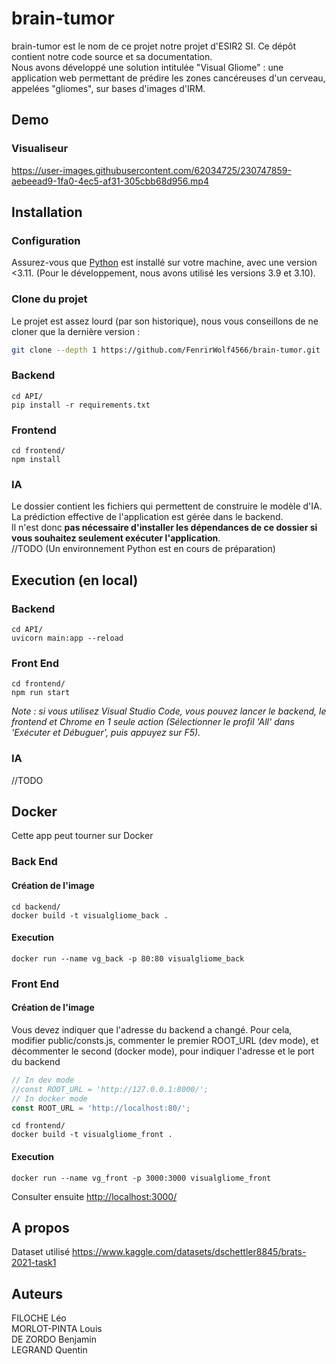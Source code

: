 # brain-tumor
brain-tumor est le nom de ce projet notre projet d'ESIR2 SI. Ce dépôt contient notre code source et sa documentation.<br>
Nous avons développé une solution intitulée "Visual Gliome" : une application web permettant de prédire les zones cancéreuses d'un cerveau, appelées "gliomes", sur bases d'images d'IRM.
## Demo
### Visualiseur

https://user-images.githubusercontent.com/62034725/230747859-aebeead9-1fa0-4ec5-af31-305cbb68d956.mp4

## Installation 
### Configuration
Assurez-vous que  [Python](https://www.python.org/downloads/) est installé sur votre machine, avec une version <3.11. (Pour le développement, nous avons utilisé les versions 3.9 et 3.10).
### Clone du projet
Le projet est assez lourd (par son historique), nous vous conseillons de ne cloner que la dernière version :
```bash
git clone --depth 1 https://github.com/FenrirWolf4566/brain-tumor.git 
```
### Backend
```
cd API/
pip install -r requirements.txt 
```
### Frontend
```
cd frontend/
npm install
```
### IA
Le dossier contient les fichiers qui permettent de construire le modèle d'IA. <br>
La prédiction effective de l'application est gérée dans le backend. <br>
Il n'est donc **pas nécessaire d'installer les dépendances de ce dossier si vous souhaitez seulement exécuter l'application**.<br>
//TODO (Un environnement Python est en cours de préparation)
## Execution (en local)
### Backend
```
cd API/
uvicorn main:app --reload
```
### Front End
```
cd frontend/
npm run start
```

*Note : si vous utilisez Visual Studio Code, vous pouvez lancer le backend, le frontend et Chrome en 1 seule action (Sélectionner le profil 'All' dans 'Exécuter et Débuguer', puis appuyez sur F5).*

### IA
//TODO

## Docker
Cette app peut tourner sur Docker

### Back End
#### Création de l'image
```
cd backend/
docker build -t visualgliome_back .
```
#### Execution
```
docker run --name vg_back -p 80:80 visualgliome_back
```

### Front End
#### Création de l'image
Vous devez indiquer que l'adresse du backend a changé.
Pour cela, modifier public/consts.js, commenter le premier ROOT_URL (dev mode), et décommenter le second (docker mode), pour indiquer l'adresse et le port du backend
```javascript
// In dev mode
//const ROOT_URL = 'http://127.0.0.1:8000/';
// In docker mode
const ROOT_URL = 'http://localhost:80/';
```

```
cd frontend/
docker build -t visualgliome_front .
```
#### Execution
```
docker run --name vg_front -p 3000:3000 visualgliome_front
```
Consulter ensuite [http://localhost:3000/](http://localhost:3000/)


## A propos
Dataset utilisé
https://www.kaggle.com/datasets/dschettler8845/brats-2021-task1


## Auteurs
FILOCHE Léo <br>
MORLOT-PINTA Louis <br>
DE ZORDO Benjamin <br>
LEGRAND Quentin <br>
